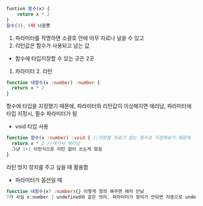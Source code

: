 ```typescript
funtion 함수(x) {
    return x * 2
}
함수(3); 6이 나옴뿅
```

1. 파라미터를 작명하면 소괄호 안에 아무 자료나 널을 수 있고
2. 리턴값은 함수가 사용되고 남는 값

* 함수에 타입지정할 수 있는 곳은 2곳
1. 파라미터 2. 리턴
```typescript
function 내함수(x :number) :number { 
  return x * 2 
}
```
함수에 타입을 지정했기 때문에, 파라미터와 리턴값이 이상해지면 에러남, 파라미터에 타입 지정시,  필수 파라미터가 됨

* void 타입 사용
```typescript
function 함수(x :number) :void { //리턴할 자료가 없는 함수로 지정해놨기 때문에
  return x * 2 //여기서 에러남 
  그냥 1+1 이런식으로 리턴 없이 쓰는게 맞음
}
```
리턴 방지 장치를 주고 싶을 때 활용함

* 파라미터가 옵션일 때
```typescript
function 내함수(x? :number){} 이렇게 정의 해주면 에러 안남
?가 사실 x:number | undefined와 같은 의미, 파라미터가 정의가 안되면 자동으로 undefined가되는 것을 반영한 것
```
